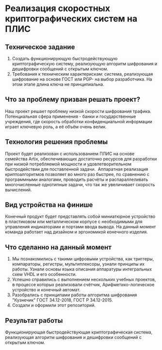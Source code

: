 # Реализация скоростных криптографических систем на ПЛИС

## Техническое задание
1. Создать функционирующую быстродействующую криптографическую систему, реализующую алгоритм шифрования и дешифровки сообщений с открытым ключом.
2. Требования к техническим характерискам: система, реализующая шифрование на основе ГОСТ или PGP- на выбор разработчика. На этом этапе длина ключа не принципиальна.

## Что за проблему призван решать проект?
Наш проект решает проблему низкой скорости шифрования трафика. Потенциальная сфера применения - банки и государственные учреждения, где скорость обработки конфиденциальной информации играет ключевую роль, а её объём очень велик.

## Технология решения проблемы
Проект будет реализован с использованием ПЛИС на основе семейства Artix, обеспечивающих достаточно ресурсов для разработки при низкой потребляемой мощности и удовлетворительном быстродействии для поставленной задачи.  Аппаратная реализация криптоалгоритмов позволяет во много раз быстрее, по сравнению с программными аналогами, проводить расчёты и распараллеливать многочисленные однотипные задачи, что так же увеличивает скорость вычислений. 

## Вид устройства на финише
Конечный продукт будет представлять собой миниатюрное устройство в пластиковом или металлическом корпусе с необходимыми для управления индикаторами и портами ввода вывода. На данный момент команда работает над дизайном и эргономикой конечного изделия.

## Что сделанно на данный момент
1. Мы познакомились с такими цифровыми устройства, как триггеры, компараторы, регистры, мультиплексоры, узнали принципы их работы.
Узнали основы языка описания аппаратуры интегральных схем VHDL и его особенности.
2. Успешно справились с выполнением нескольких учебных проектов, в процессе которых реализовали счётчик, Арифметико-логическое устройство и конечный автомат.
3. Разобрались с принципами работы алгоритма шифрования "Кузнечик" ГОСТ 34.12-2018, ГОСТ Р 34.12-2015.
4. Создали и оформили этот репозиторий.

## Результат работы
Функционирующая быстродействующая криптографическая система, реализующая алгоритм шифрования и дешифровки сообщений с открытым ключом.
